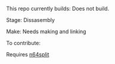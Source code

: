 
This repo currently builds: Does not build.

Stage: Dissasembly

Make: Needs making and linking

To contribute:

Requires [n64split](https://github.com/queueRAM/sm64tools)
